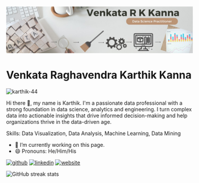 ![Data Professional](https://github.com/karthik-44/karthik-44/blob/main/ll_banner.jpg)

# Venkata Raghavendra Karthik Kanna  
<p align="left"> <img src="https://komarev.com/ghpvc/?username=karthik-44&label=Profile%20views&color=0e75b6&style=flat" alt="karthik-44" /> </p>  



Hi there 👋, my name is Karthik. I'm a passionate data professional with a strong foundation in data science, analytics and engineering. I turn complex data into actionable insights that drive informed decision-making and help organizations thrive in the data-driven age.

Skills: Data Visualization, Data Analysis, Machine Learning, Data Mining



- 🔭 I’m currently working on this page. 
- 😄 Pronouns: He/Him/His 


[<img src='https://cdn.jsdelivr.net/npm/simple-icons@3.0.1/icons/github.svg' alt='github' height='40'>](https://github.com/karthik-44)  [<img src='https://cdn.jsdelivr.net/npm/simple-icons@3.0.1/icons/linkedin.svg' alt='linkedin' height='40'>](https://www.linkedin.com/in/vkanna01/)  [<img src='https://cdn.jsdelivr.net/npm/simple-icons@3.0.1/icons/icloud.svg' alt='website' height='40'>](https://kvrkarthik.com/)  


![GitHub streak stats](https://streak-stats.demolab.com/?user=karthik-44)  


